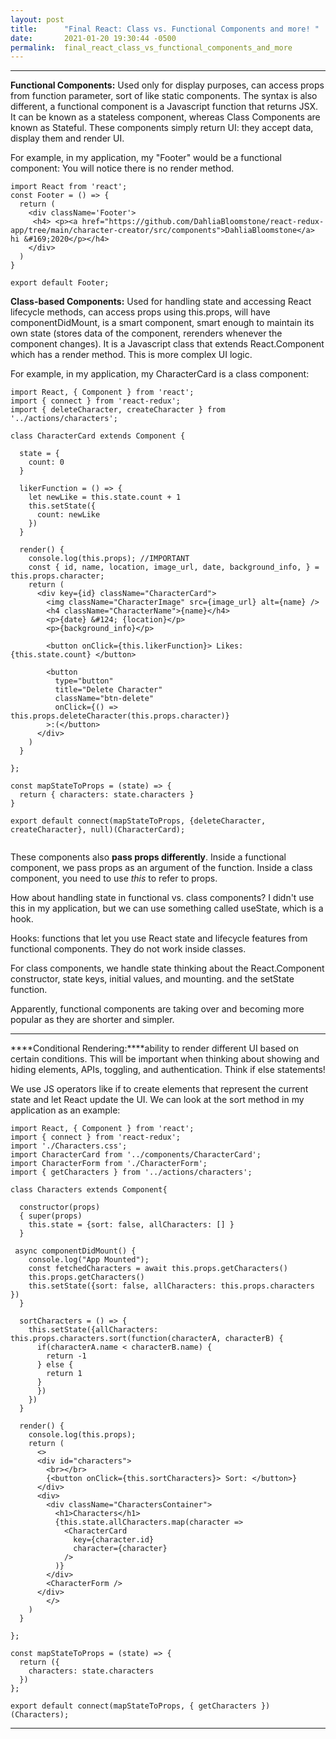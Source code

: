 ```yaml
---
layout: post
title:      "Final React: Class vs. Functional Components and more! "
date:       2021-01-20 19:30:44 -0500
permalink:  final_react_class_vs_functional_components_and_more
---
```


--------------------------------------------------------------------------------


**Functional Components:** Used only for display purposes, can access props from function parameter, sort of like static components. The syntax is also different, a functional component is a Javascript function that returns JSX. It can be known as a stateless component, whereas Class Components are known as Stateful. These components simply return UI: they accept data, display them and render UI.

For example, in my application, my "Footer" would be a functional component: You will notice there is no render method.

```
import React from 'react';
const Footer = () => {
  return (
    <div className='Footer'>
     <h4> <p><a href="https://github.com/DahliaBloomstone/react-redux-app/tree/main/character-creator/src/components">DahliaBloomstone</a> hi &#169;2020</p></h4>
    </div>
  )
}

export default Footer;

```


**Class-based Components:** Used for handling state and accessing React lifecycle methods, can access props using this.props, will have componentDidMount, is a smart component, smart enough to maintain its own state (stores data of the component, rerenders whenever the component changes). It is a Javascript class that extends React.Component which has a render method. This is more complex UI logic.

For example, in my application, my CharacterCard is a class component: 

```
import React, { Component } from 'react';
import { connect } from 'react-redux';
import { deleteCharacter, createCharacter } from '../actions/characters';

class CharacterCard extends Component {

  state = {
    count: 0
  }

  likerFunction = () => {
    let newLike = this.state.count + 1
    this.setState({
      count: newLike
    })
  }

  render() {
    console.log(this.props); //IMPORTANT 
    const { id, name, location, image_url, date, background_info, } = this.props.character;
    return ( 
      <div key={id} className="CharacterCard">
        <img className="CharacterImage" src={image_url} alt={name} />
        <h4 className="CharacterName">{name}</h4>
        <p>{date} &#124; {location}</p>
        <p>{background_info}</p>

        <button onClick={this.likerFunction}> Likes: {this.state.count} </button>

        <button
          type="button"
          title="Delete Character"
          className="btn-delete"
          onClick={() => this.props.deleteCharacter(this.props.character)}
        >:(</button>
      </div>
    )
  }

};

const mapStateToProps = (state) => {
  return { characters: state.characters }
}

export default connect(mapStateToProps, {deleteCharacter, createCharacter}, null)(CharacterCard);


```


These components also **pass props differently**. Inside a functional component, we pass props as an argument of the function. Inside a class component, you need to use *this* to refer to props.

How about handling state in functional vs. class components? I didn't use this in my application, but we can use something called useState, which is a hook. 

Hooks: functions that let you use React state and lifecycle features from functional components. They do not work inside classes. 

For class components, we handle state thinking about the React.Component constructor, state keys, initial values, and mounting. and the setState function.

Apparently, functional components are taking over and becoming more popular as they are shorter and simpler. 

--------------------------------------------------------------------------------



****Conditional Rendering:****ability to render different UI based on certain conditions. This will be important when thinking about showing and hiding elements, APIs, toggling, and authentication. Think if else statements!

We use JS operators like if to create elements that represent the current state and let React update the UI. We can look at the sort method in my application as an example:

```
import React, { Component } from 'react';
import { connect } from 'react-redux';
import './Characters.css';
import CharacterCard from '../components/CharacterCard';
import CharacterForm from './CharacterForm'; 
import { getCharacters } from '../actions/characters';

class Characters extends Component{

  constructor(props)
  { super(props)
    this.state = {sort: false, allCharacters: [] }
  }

 async componentDidMount() {
    console.log("App Mounted");
    const fetchedCharacters = await this.props.getCharacters()
    this.props.getCharacters()
    this.setState({sort: false, allCharacters: this.props.characters })
  }

  sortCharacters = () => {
    this.setState({allCharacters: this.props.characters.sort(function(characterA, characterB) {
      if(characterA.name < characterB.name) {
        return -1
      } else {
        return 1
      }
      })
    })
  }

  render() {
    console.log(this.props); 
    return (
      <>
      <div id="characters">
        <br></br>
        {<button onClick={this.sortCharacters}> Sort: </button>}
      </div>
      <div>
        <div className="CharactersContainer">
          <h1>Characters</h1>
          {this.state.allCharacters.map(character =>
            <CharacterCard
              key={character.id}
              character={character}
            />
          )}
        </div>
        <CharacterForm />
      </div>
        </>
    )
  }

};

const mapStateToProps = (state) => {
  return ({
    characters: state.characters
  })
};

export default connect(mapStateToProps, { getCharacters })(Characters);
```

--------------------------------------------------------------------------------

